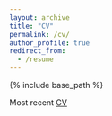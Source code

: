 ```yaml
---
layout: archive
title: "CV"
permalink: /cv/
author_profile: true
redirect_from:
  - /resume
---
```


{% include base_path %}

Most recent [CV](http://kisarablue.github.io/files/cv_may_2024.pdf)
